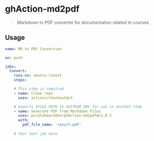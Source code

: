 # ghAction-md2pdf

> Markdown to PDF converter for documentation related to courses

## Usage

```yml
name: MD to PDF Conversion

on: push

jobs:
  Convert:
    runs-on: ubuntu-latest
    steps:

    # This step is required
    - name: Clone repo 
      uses: actions/checkout@v3

    # exports $FILE_PATH to $GITHUB_ENV for use in another step
    - name: Generate PDF from Markdown Files
      uses: purplebearddan/ghAction-md2pdf@v1.0.2
      with:
        pdf_file_name: 'result.pdf'
    
    # Your next job here
```
